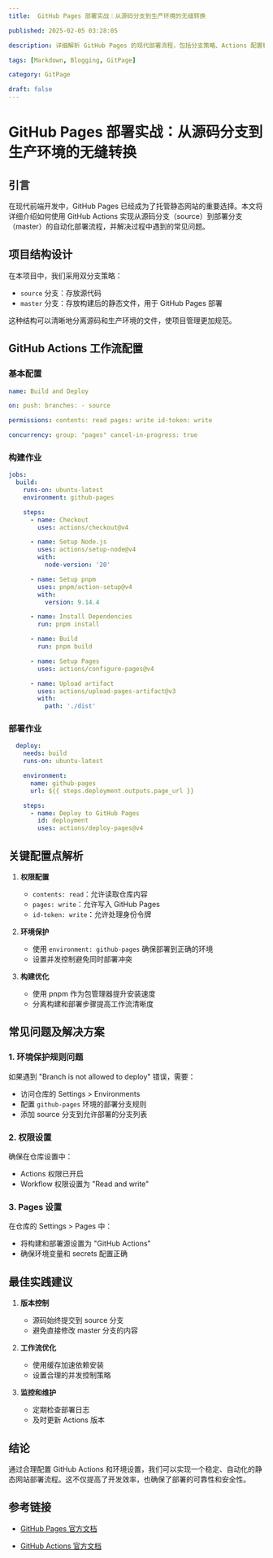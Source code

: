 ```yaml
---
title:  GitHub Pages 部署实战：从源码分支到生产环境的无缝转换

published: 2025-02-05 03:28:05

description: 详细解析 GitHub Pages 的现代部署流程，包括分支策略、Actions 配置和常见问题解决

tags: [Markdown, Blogging, GitPage]

category: GitPage

draft: false
---
```



# GitHub Pages 部署实战：从源码分支到生产环境的无缝转换

## 引言

在现代前端开发中，GitHub Pages 已经成为了托管静态网站的重要选择。本文将详细介绍如何使用 GitHub Actions 实现从源码分支（source）到部署分支（master）的自动化部署流程，并解决过程中遇到的常见问题。

## 项目结构设计

在本项目中，我们采用双分支策略：

- `source` 分支：存放源代码
- `master` 分支：存放构建后的静态文件，用于 GitHub Pages 部署

这种结构可以清晰地分离源码和生产环境的文件，使项目管理更加规范。

## GitHub Actions 工作流配置

### 基本配置

```yml
name: Build and Deploy

on: push: branches: - source

permissions: contents: read pages: write id-token: write

concurrency: group: "pages" cancel-in-progress: true
```

### 构建作业

```yaml
jobs:
  build:
    runs-on: ubuntu-latest
    environment: github-pages

    steps:
      - name: Checkout
        uses: actions/checkout@v4

      - name: Setup Node.js
        uses: actions/setup-node@v4
        with:
          node-version: '20'

      - name: Setup pnpm
        uses: pnpm/action-setup@v4
        with:
          version: 9.14.4

      - name: Install Dependencies
        run: pnpm install

      - name: Build
        run: pnpm build

      - name: Setup Pages
        uses: actions/configure-pages@v4

      - name: Upload artifact
        uses: actions/upload-pages-artifact@v3
        with:
          path: './dist'
```

### 部署作业

```yaml
  deploy:
    needs: build
    runs-on: ubuntu-latest

    environment:
      name: github-pages
      url: ${{ steps.deployment.outputs.page_url }}

    steps:
      - name: Deploy to GitHub Pages
        id: deployment
        uses: actions/deploy-pages@v4
```

## 关键配置点解析

1. **权限配置**
   
   - `contents: read`：允许读取仓库内容
   - `pages: write`：允许写入 GitHub Pages
   - `id-token: write`：允许处理身份令牌

2. **环境保护**
   
   - 使用 `environment: github-pages` 确保部署到正确的环境
   - 设置并发控制避免同时部署冲突

3. **构建优化**
   
   - 使用 pnpm 作为包管理器提升安装速度
   - 分离构建和部署步骤提高工作流清晰度

## 常见问题及解决方案

### 1. 环境保护规则问题

如果遇到 "Branch is not allowed to deploy" 错误，需要：

- 访问仓库的 Settings > Environments
- 配置 `github-pages` 环境的部署分支规则
- 添加 source 分支到允许部署的分支列表

### 2. 权限设置

确保在仓库设置中：

- Actions 权限已开启
- Workflow 权限设置为 "Read and write"

### 3. Pages 设置

在仓库的 Settings > Pages 中：

- 将构建和部署源设置为 "GitHub Actions"
- 确保环境变量和 secrets 配置正确

## 最佳实践建议

1. **版本控制**
   
   - 源码始终提交到 source 分支
   - 避免直接修改 master 分支的内容

2. **工作流优化**
   
   - 使用缓存加速依赖安装
   - 设置合理的并发控制策略

3. **监控和维护**
   
   - 定期检查部署日志
   - 及时更新 Actions 版本

## 结论

通过合理配置 GitHub Actions 和环境设置，我们可以实现一个稳定、自动化的静态网站部署流程。这不仅提高了开发效率，也确保了部署的可靠性和安全性。

## 参考链接

- [GitHub Pages 官方文档](https://docs.github.com/en/pages)

- [GitHub Actions 官方文档](https://docs.github.com/en/actions)

